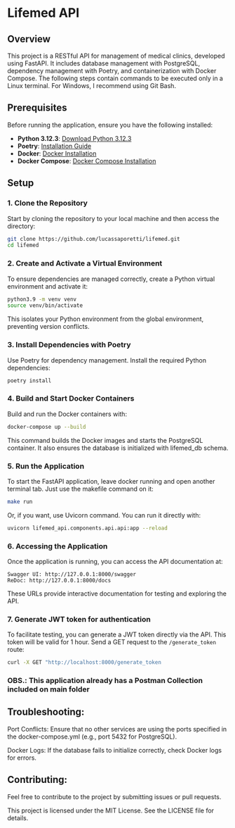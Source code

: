 # Lifemed API

## Overview

This project is a RESTful API for management of medical clinics, developed using FastAPI. 
It includes database management with PostgreSQL, dependency management with Poetry, 
and containerization with Docker Compose. The following steps contain commands to be executed 
only in a Linux terminal. For Windows, I recommend using Git Bash.

## Prerequisites

Before running the application, ensure you have the following installed:

- **Python 3.12.3**: [Download Python 3.12.3](https://www.python.org/downloads/release/python-3123/)
- **Poetry**: [Installation Guide](https://python-poetry.org/docs/#installation)
- **Docker**: [Docker Installation](https://docs.docker.com/get-docker/)
- **Docker Compose**: [Docker Compose Installation](https://docs.docker.com/compose/install/)

## Setup

### 1. Clone the Repository

Start by cloning the repository to your local machine and then access the directory:

```sh
git clone https://github.com/lucassaporetti/lifemed.git
cd lifemed
```

### 2. Create and Activate a Virtual Environment

To ensure dependencies are managed correctly, create a Python virtual environment and activate it:

```sh
python3.9 -m venv venv
source venv/bin/activate
```

This isolates your Python environment from the global environment, preventing version conflicts.

### 3. Install Dependencies with Poetry

Use Poetry for dependency management. Install the required Python dependencies:

```sh
poetry install
```

### 4. Build and Start Docker Containers

Build and run the Docker containers with:

```sh
docker-compose up --build
```

This command builds the Docker images and starts the PostgreSQL container. 
It also ensures the database is initialized with lifemed_db schema.

### 5. Run the Application

To start the FastAPI application, leave docker running and open another terminal tab. 
Just use the makefile command on it:

```sh
make run
```

Or, if you want, use Uvicorn command. You can run it directly with:

```sh
uvicorn lifemed_api.components.api.api:app --reload
```

### 6. Accessing the Application

Once the application is running, you can access the API documentation at:

    Swagger UI: http://127.0.0.1:8000/swagger
    ReDoc: http://127.0.0.1:8000/docs

These URLs provide interactive documentation for testing and exploring the API.

### 7. Generate JWT token for authentication

To facilitate testing, you can generate a JWT token directly via the API. This token will be valid for 1 hour. 
Send a GET request to the `/generate_token` route:

```bash
curl -X GET "http://localhost:8000/generate_token
```

### OBS.: This application already has a Postman Collection included on main folder

## Troubleshooting:

Port Conflicts: Ensure that no other services are using the ports specified in 
the docker-compose.yml (e.g., port 5432 for PostgreSQL).

Docker Logs: If the database fails to initialize correctly, check Docker logs for errors.

## Contributing:

Feel free to contribute to the project by submitting issues or pull requests. 

This project is licensed under the MIT License. See the LICENSE file for details.
